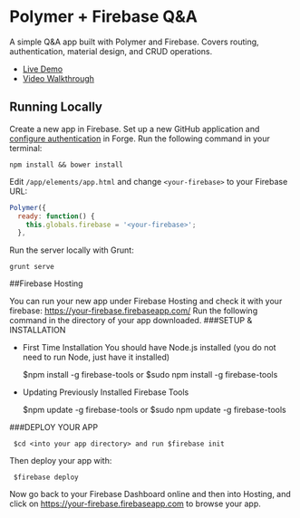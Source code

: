 # Polymer + Firebase Q&A

A simple Q&A app built with Polymer and Firebase. Covers routing, authentication, material design, and CRUD operations.

- [Live Demo](http://polymer-qa.divshot.io/)
- [Video Walkthrough](https://www.youtube.com/watch?v=gErWcBdd-F8)

## Running Locally

Create a new app in Firebase. Set up a new GitHub application and [configure authentication](https://www.firebase.com/docs/web/guide/login/github.html) in Forge. Run the following command in your terminal:

    npm install && bower install

Edit `/app/elements/app.html` and change `<your-firebase>` to your Firebase URL:

```javascript
Polymer({
  ready: function() {
    this.globals.firebase = '<your-firebase>';
  },
```

Run the server locally with Grunt:

    grunt serve
    
##Firebase Hosting

You can run your new app under Firebase Hosting and check it with your firebase: https://your-firebase.firebaseapp.com/
Run the following command in the directory of your app downloaded.
###SETUP & INSTALLATION

- First Time Installation
You should have Node.js installed (you do not need to run Node, just have it installed)


     $npm install -g firebase-tools or $sudo npm install -g firebase-tools


- Updating Previously Installed Firebase Tools


     $npm update -g firebase-tools or $sudo npm update -g firebase-tools

###DEPLOY YOUR APP

     $cd <into your app directory> and run $firebase init
     
Then deploy your app with:

     $firebase deploy

Now go back to your Firebase Dashboard online and then into Hosting, and click on https://your-firebase.firebaseapp.com to browse your app.
